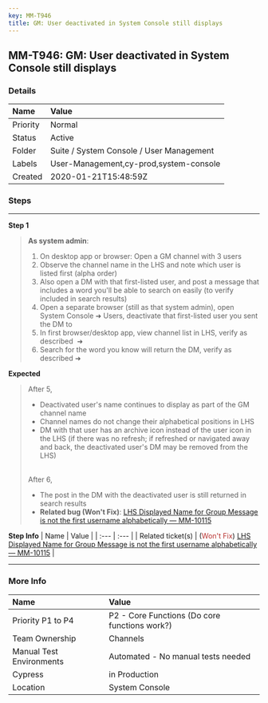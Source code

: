 ```yaml
---
key: MM-T946
title: GM: User deactivated in System Console still displays
---
```


## MM-T946: GM: User deactivated in System Console still displays

### Details

| Name     | Value                                    |
| :------- | :--------------------------------------- |
| Priority | Normal                                   |
| Status   | Active                                   |
| Folder   | Suite / System Console / User Management |
| Labels   | User-Management,cy-prod,system-console   |
| Created  | 2020-01-21T15:48:59Z                     |

### Steps

<hr/>

**Step 1**

> <article><strong>As system admin</strong>:<ol><li>On desktop app or browser: Open a GM channel with 3 users</li><li>Observe the channel name in the LHS and note which user is listed first (alpha order)</li><li>Also open a DM with that first-listed user, and post a message that includes a word you'll be able to search on easily (to verify included in search results)</li><li>Open a separate browser (still as that system admin), open System Console ➜ Users, deactivate that first-listed user you sent the DM to</li><li>In first browser/desktop app, view channel list in LHS, verify as described &nbsp;➜</li><li>Search for the word you know will return the DM, verify as described ➜</li></ol></article>

**Expected**

> <article>After 5,<ul><li>Deactivated user's name continues to display as part of the GM channel name</li><li>Channel names do not change their alphabetical positions in LHS</li><li>DM with that user has an archive icon instead of the user icon in the LHS (if there was no refresh; if refreshed or navigated away and back, the deactivated user's DM may be removed from the LHS)</li></ul><br>After 6,<ul><li>The post in the DM with the deactivated user is still returned in search results</li><li><strong>Related bug (Won't Fix)</strong>: <a href="https://mattermost.atlassian.net/browse/MM-10115" rel="noopener noreferrer" target="_blank">LHS Displayed Name for Group Message is not the first username alphabetically — MM-10115</a></li></ul></article>

**Step Info**
| Name | Value |
| :--- | :--- |
| Related ticket(s) | (<span style="color: rgb(184, 49, 47);">Won't Fix</span>) <a href="https://mattermost.atlassian.net/browse/MM-10115">LHS Displayed Name for Group Message is not the first username alphabetically — MM-10115</a> |

<hr/>

### More Info

| Name                     | Value                                         |
| :----------------------- | :-------------------------------------------- |
| Priority P1 to P4        | P2 - Core Functions (Do core functions work?) |
| Team Ownership           | Channels                                      |
| Manual Test Environments | Automated - No manual tests needed            |
| Cypress                  | in Production                                 |
| Location                 | System Console                                |
